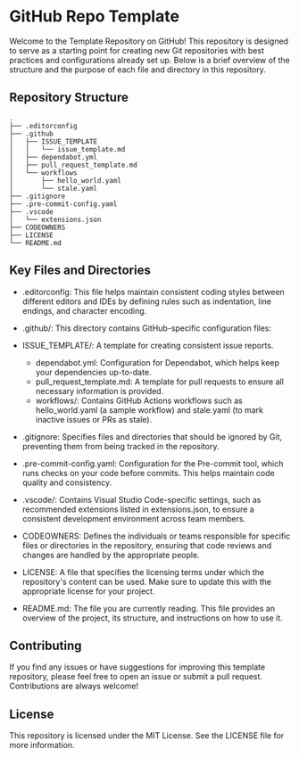 # GitHub Repo Template

Welcome to the Template Repository on GitHub! This repository is designed to serve as a starting point for creating new Git repositories with best practices and configurations already set up. Below is a brief overview of the structure and the purpose of each file and directory in this repository.

## Repository Structure

```text
.
├── .editorconfig
├── .github
│   ├── ISSUE_TEMPLATE
│   │   └── issue_template.md
│   ├── dependabot.yml
│   ├── pull_request_template.md
│   └── workflows
│       ├── hello_world.yaml
│       └── stale.yaml
├── .gitignore
├── .pre-commit-config.yaml
├── .vscode
│   └── extensions.json
├── CODEOWNERS
├── LICENSE
└── README.md
```

## Key Files and Directories

- .editorconfig: This file helps maintain consistent coding styles between different editors and IDEs by defining rules such as indentation, line endings, and character encoding.

- .github/: This directory contains GitHub-specific configuration files:

- ISSUE_TEMPLATE/: A template for creating consistent issue reports.
  - dependabot.yml: Configuration for Dependabot, which helps keep your dependencies up-to-date.
  - pull_request_template.md: A template for pull requests to ensure all necessary information is provided.
  - workflows/: Contains GitHub Actions workflows such as hello_world.yaml (a sample workflow) and stale.yaml (to mark inactive issues or PRs as stale).

- .gitignore: Specifies files and directories that should be ignored by Git, preventing them from being tracked in the repository.

- .pre-commit-config.yaml: Configuration for the Pre-commit tool, which runs checks on your code before commits. This helps maintain code quality and consistency.

- .vscode/: Contains Visual Studio Code-specific settings, such as recommended extensions listed in extensions.json, to ensure a consistent development environment across team members.

- CODEOWNERS: Defines the individuals or teams responsible for specific files or directories in the repository, ensuring that code reviews and changes are handled by the appropriate people.

- LICENSE: A file that specifies the licensing terms under which the repository's content can be used. Make sure to update this with the appropriate license for your project.

- README.md: The file you are currently reading. This file provides an overview of the project, its structure, and instructions on how to use it.

## Contributing

If you find any issues or have suggestions for improving this template repository, please feel free to open an issue or submit a pull request. Contributions are always welcome!

## License

This repository is licensed under the MIT License. See the LICENSE file for more information.
